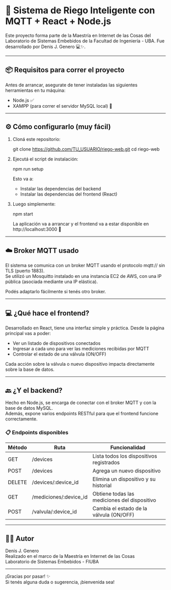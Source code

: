 # 🌱 Sistema de Riego Inteligente con MQTT + React + Node.js

Este proyecto forma parte de la Maestría en Internet de las Cosas del Laboratorio de Sistemas Embebidos de la Facultad de Ingeniería - UBA. Fue desarrollado por Denis J. Genero 💻✨.

---

## 📦 Requisitos para correr el proyecto

Antes de arrancar, asegurate de tener instaladas las siguientes herramientas en tu máquina:

- Node.js ✅
- XAMPP (para correr el servidor MySQL local) 🐬

---

## ⚙️ Cómo configurarlo (muy fácil)

1. Cloná este repositorio:

   git clone https://github.com/TU_USUARIO/riego-web.git
   cd riego-web

2. Ejecutá el script de instalación:

   npm run setup

   Esto va a:
   - Instalar las dependencias del backend
   - Instalar las dependencias del frontend (React)

3. Luego simplemente:

   npm start

   La aplicación va a arrancar y el frontend va a estar disponible en http://localhost:3000 🚀

---

## ☁️ Broker MQTT usado

El sistema se comunica con un broker MQTT usando el protocolo mqtt:// sin TLS (puerto 1883).  
Se utilizó un Mosquitto instalado en una instancia EC2 de AWS, con una IP pública (asociada mediante una IP elástica).

Podés adaptarlo fácilmente si tenés otro broker.

---

## 💻 ¿Qué hace el frontend?

Desarrollado en React, tiene una interfaz simple y práctica. Desde la página principal vas a poder:

- Ver un listado de dispositivos conectados
- Ingresar a cada uno para ver las mediciones recibidas por MQTT
- Controlar el estado de una válvula (ON/OFF)

Cada acción sobre la válvula o nuevo dispositivo impacta directamente sobre la base de datos.

---

## 🔙 ¿Y el backend?

Hecho en Node.js, se encarga de conectar con el broker MQTT y con la base de datos MySQL.  
Además, expone varios endpoints RESTful para que el frontend funcione correctamente.

### 📋 Endpoints disponibles

Método | Ruta                     | Funcionalidad
-------|--------------------------|-------------------------------
GET    | /devices                 | Lista todos los dispositivos registrados
POST   | /devices                 | Agrega un nuevo dispositivo
DELETE | /devices/:device_id      | Elimina un dispositivo y su historial
GET    | /mediciones/:device_id   | Obtiene todas las mediciones del dispositivo
POST   | /valvula/:device_id      | Cambia el estado de la válvula (ON/OFF)

---

## 👨‍💻 Autor

Denis J. Genero  
Realizado en el marco de la Maestría en Internet de las Cosas  
Laboratorio de Sistemas Embebidos - FIUBA

---

¡Gracias por pasar! ✨  
Si tenés alguna duda o sugerencia, ¡bienvenida sea!
